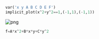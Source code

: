 ```python
var('x y A B C D E F')
implicit_plot(x^2+y^2==1,(-1,1),(-1,1))
```




![png](sage_scratch_paper_files/sage_scratch_paper_0_0.png)




```python
f=A*x^2+B*x*y+C*y^2
```


```python

```
